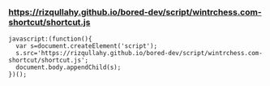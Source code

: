 ### https://rizqullahy.github.io/bored-dev/script/wintrchess.com-shortcut/shortcut.js
```
javascript:(function(){
  var s=document.createElement('script');
  s.src='https://rizqullahy.github.io/bored-dev/script/wintrchess.com-shortcut/shortcut.js';
  document.body.appendChild(s);
})();
```
